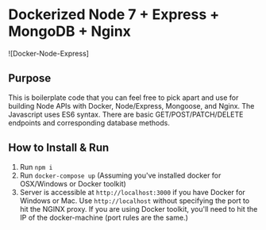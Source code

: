 # Dockerized Node 7 + Express + MongoDB + Nginx


![Docker-Node-Express]

## Purpose

This is boilerplate code that you can feel free to pick apart and use for building Node APIs with Docker, Node/Express, Mongoose, and Nginx. The Javascript uses ES6 syntax.
There are basic GET/POST/PATCH/DELETE endpoints and corresponding database methods.

## How to Install & Run

1. Run `npm i`
2. Run `docker-compose up` (Assuming you've installed docker for OSX/Windows or Docker toolkit)
3. Server is accessible at `http://localhost:3000` if you have Docker for Windows or Mac. Use `http://localhost` without specifying the port to hit the NGINX proxy. If you are using Docker toolkit, you'll need to hit the IP of the docker-machine (port rules are the same.)
